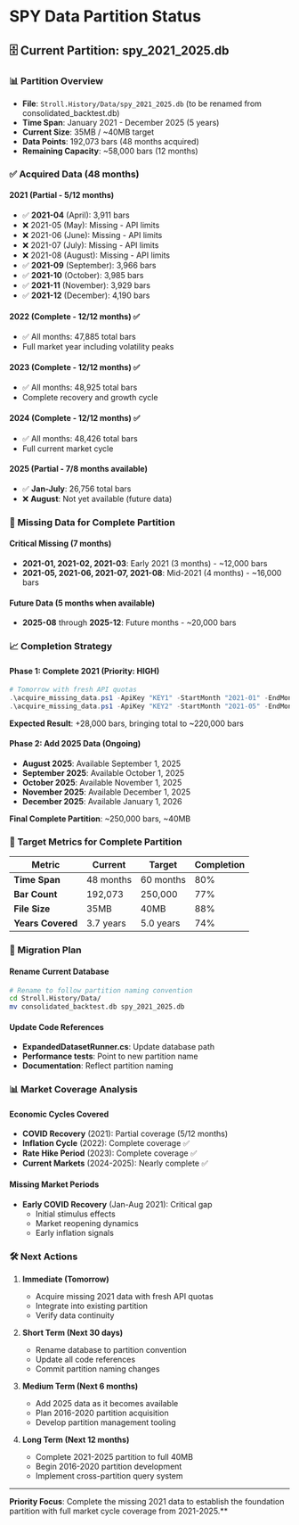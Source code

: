 # SPY Data Partition Status

## 🗄️ Current Partition: spy_2021_2025.db

### 📊 Partition Overview
- **File**: `Stroll.History/Data/spy_2021_2025.db` (to be renamed from consolidated_backtest.db)
- **Time Span**: January 2021 - December 2025 (5 years)
- **Current Size**: 35MB / ~40MB target
- **Data Points**: 192,073 bars (48 months acquired)
- **Remaining Capacity**: ~58,000 bars (12 months)

### ✅ Acquired Data (48 months)

#### 2021 (Partial - 5/12 months)
- ✅ **2021-04** (April): 3,911 bars
- ❌ 2021-05 (May): Missing - API limits
- ❌ 2021-06 (June): Missing - API limits  
- ❌ 2021-07 (July): Missing - API limits
- ❌ 2021-08 (August): Missing - API limits
- ✅ **2021-09** (September): 3,966 bars
- ✅ **2021-10** (October): 3,985 bars
- ✅ **2021-11** (November): 3,929 bars
- ✅ **2021-12** (December): 4,190 bars

#### 2022 (Complete - 12/12 months) ✅
- ✅ All months: 47,885 total bars
- Full market year including volatility peaks

#### 2023 (Complete - 12/12 months) ✅  
- ✅ All months: 48,925 total bars
- Complete recovery and growth cycle

#### 2024 (Complete - 12/12 months) ✅
- ✅ All months: 48,426 total bars  
- Full current market cycle

#### 2025 (Partial - 7/8 months available)
- ✅ **Jan-July**: 26,756 total bars
- ❌ **August**: Not yet available (future data)

### 🚫 Missing Data for Complete Partition

#### Critical Missing (7 months)
- **2021-01, 2021-02, 2021-03**: Early 2021 (3 months) - ~12,000 bars
- **2021-05, 2021-06, 2021-07, 2021-08**: Mid-2021 (4 months) - ~16,000 bars

#### Future Data (5 months when available)
- **2025-08** through **2025-12**: Future months - ~20,000 bars

### 📈 Completion Strategy

#### Phase 1: Complete 2021 (Priority: HIGH)
```powershell
# Tomorrow with fresh API quotas
.\acquire_missing_data.ps1 -ApiKey "KEY1" -StartMonth "2021-01" -EndMonth "2021-03"
.\acquire_missing_data.ps1 -ApiKey "KEY2" -StartMonth "2021-05" -EndMonth "2021-08"
```
**Expected Result**: +28,000 bars, bringing total to ~220,000 bars

#### Phase 2: Add 2025 Data (Ongoing)
- **August 2025**: Available September 1, 2025
- **September 2025**: Available October 1, 2025  
- **October 2025**: Available November 1, 2025
- **November 2025**: Available December 1, 2025
- **December 2025**: Available January 1, 2026

**Final Complete Partition**: ~250,000 bars, ~40MB

### 🎯 Target Metrics for Complete Partition

| Metric | Current | Target | Completion |
|--------|---------|--------|------------|
| **Time Span** | 48 months | 60 months | 80% |
| **Bar Count** | 192,073 | 250,000 | 77% |
| **File Size** | 35MB | 40MB | 88% |
| **Years Covered** | 3.7 years | 5.0 years | 74% |

### 🔄 Migration Plan

#### Rename Current Database
```bash
# Rename to follow partition naming convention
cd Stroll.History/Data/
mv consolidated_backtest.db spy_2021_2025.db
```

#### Update Code References
- **ExpandedDatasetRunner.cs**: Update database path
- **Performance tests**: Point to new partition name
- **Documentation**: Reflect partition naming

### 📊 Market Coverage Analysis

#### Economic Cycles Covered
- **COVID Recovery** (2021): Partial coverage (5/12 months)
- **Inflation Cycle** (2022): Complete coverage ✅
- **Rate Hike Period** (2023): Complete coverage ✅  
- **Current Markets** (2024-2025): Nearly complete ✅

#### Missing Market Periods
- **Early COVID Recovery** (Jan-Aug 2021): Critical gap
  - Initial stimulus effects
  - Market reopening dynamics
  - Early inflation signals

### 🛠️ Next Actions

1. **Immediate (Tomorrow)**
   - Acquire missing 2021 data with fresh API quotas
   - Integrate into existing partition
   - Verify data continuity

2. **Short Term (Next 30 days)**  
   - Rename database to partition convention
   - Update all code references
   - Commit partition naming changes

3. **Medium Term (Next 6 months)**
   - Add 2025 data as it becomes available
   - Plan 2016-2020 partition acquisition
   - Develop partition management tooling

4. **Long Term (Next 12 months)**
   - Complete 2021-2025 partition to full 40MB
   - Begin 2016-2020 partition development
   - Implement cross-partition query system

---

**Priority Focus**: Complete the missing 2021 data to establish the foundation partition with full market cycle coverage from 2021-2025.**